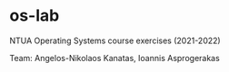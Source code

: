# os-lab
NTUA Operating Systems course exercises (2021-2022)

Team: Angelos-Nikolaos Kanatas, Ioannis Asprogerakas
